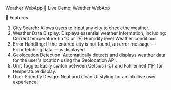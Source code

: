 Weather WebApp
🚀 Live Demo: Weather WebApp

🌟 Features
1. City Search:
Allows users to input any city to check the weather.
2. Weather Data Display:
Displays essential weather information, including:
Current temperature (in °C or °F)
Humidity level
Weather conditions
3. Error Handling:
If the entered city is not found, an error message — Error fetching data — is displayed.
4. Geolocation Detection:
Automatically detects and displays weather data for the user's location using the Geolocation API.
5. Unit Toggle:
Easily switch between Celsius (°C) and Fahrenheit (°F) for temperature display.
6. User-Friendly Design:
Neat and clean UI styling for an intuitive user experience.
